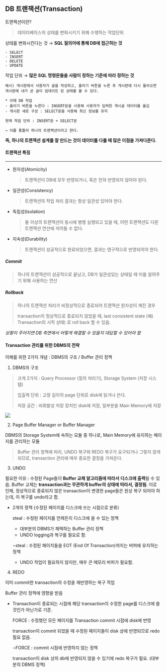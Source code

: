 ## DB 트랜잭션(Transaction)
트랜젝션이란?
> 데이터베이스의 상태를 변화시키기 위해 수행하는 작업단위

상태를 변화시킨다는 것 → **SQL 질의어에 통해 DB에 접근하는 것**
```
- SELECT
- INSERT
- DELETE
- UPDATE
```

작업 단위 → **많은 SQL 명령문들을 사람이 정하는 기준에 따라 정하는 것**
```
예시) 게시판에서 사용자가 글을 작성하고, 올리기 버튼을 누른 후 게시판에 다시 돌아오면 게시판에 내가 쓴 글이 업데이트 된 상태를 볼 수 있다.

* 이때 DB 작업
- 올리기 버튼을 누른다 : INSERT문을 사용해 사용자가 입력한 게시글 데이터를 옮김
- 게시판 새로 구성 : SELECT문을 사용해 최신 정보를 유지

현재 작업 단위 : INSERT문 + SELECT문

→ 이를 통틀어 하나의 트랜잭션이라고 한다.
```
**즉, 하나의 트랜잭션 설계를 잘 만드는 것이 데이터를 다룰 때 많은 이점을 가져다준다.**

#### 트랜잭션 특징

----------

-   원자성(Atomicity)
    
    > 트랜잭션이 DB에 모두 반영되거나, 혹은 전혀 반영되지 않아야 된다.
    
-   일관성(Consistency)
    
    > 트랜잭션의 작업 처리 결과는 항상 일관성 있어야 한다.
    
-   독립성(Isolation)
    
    > 둘 이상의 트랜잭션이 동시에 병행 실행되고 있을 때, 어떤 트랜잭션도 다른 트랜잭션 연산에 끼어들 수 없다.
    
-   지속성(Durability)
    
    > 트랜잭션이 성공적으로 완료되었으면, 결과는 영구적으로 반영되어야 한다.
    

##### [](https://github.com/gyoogle/tech-interview-for-developer/blob/master/Computer%20Science/Database/Transaction.md#commit)Commit

> 하나의 트랜잭션이 성공적으로 끝났고, DB가 일관성있는 상태일 때 이를 알려주기 위해 사용하는 연산

##### [](https://github.com/gyoogle/tech-interview-for-developer/blob/master/Computer%20Science/Database/Transaction.md#rollback)Rollback

> 하나의 트랜잭션 처리가 비정상적으로 종료되어 트랜잭션 원자성이 깨진 경우
> 
> transaction이 정상적으로 종료되지 않았을 때, last consistent state (예) Transaction의 시작 상태) 로 roll back 할 수 있음.

_상황이 주어지면 DB 측면에서 어떻게 해결할 수 있을지 대답할 수 있어야 함_

#### Transaction 관리를 위한 DBMS의 전략

이해를 위한 2가지 개념 : DBMS의 구조 / Buffer 관리 정책

1.  DBMS의 구조

> 크게 2가지 : Query Processor (질의 처리기), Storage System (저장 시스템)
> 
> 입출력 단위 : 고정 길이의 page 단위로 disk에 읽거나 쓴다.
> 
> 저장 공간 : 비휘발성 저장 장치인 disk에 저장, 일부분을 Main Memory에 저장

[![](https://camo.githubusercontent.com/8329e065e6eef3bd4f60636aa5ea60670cbf6ea4/68747470733a2f2f64322e6e617665722e636f6d2f636f6e74656e742f696d616765732f323031352f30362f68656c6c6f776f726c642d3430373530372d312e706e67)](https://camo.githubusercontent.com/8329e065e6eef3bd4f60636aa5ea60670cbf6ea4/68747470733a2f2f64322e6e617665722e636f6d2f636f6e74656e742f696d616765732f323031352f30362f68656c6c6f776f726c642d3430373530372d312e706e67)

2.  Page Buffer Manager or Buffer Manager

DBMS의 Storage System에 속하는 모듈 중 하나로, Main Memory에 유지하는 페이지를 관리하는 모듈

> Buffer 관리 정책에 따라, UNDO 복구와 REDO 복구가 요구되거나 그렇지 않게 되므로, transaction 관리에 매우 중요한 결정을 가져온다.

3.  UNDO

필요한 이유 : 수정된 Page들이 **Buffer 교체 알고리즘에 따라서 디스크에 출력**될 수 있음. Buffer 교체는  **transaction과는 무관하게 buffer의 상태에 따라서, 결정됨**. 이로 인해, 정상적으로 종료되지 않은 transaction이 변경한 page들은 원상 복구 되어야 하는데, 이 복구를 undo라고 함.

-   2개의 정책 (수정된 페이지를 디스크에 쓰는 시점으로 분류)
    
    steal : 수정된 페이지를 언제든지 디스크에 쓸 수 있는 정책
    
    -   대부분의 DBMS가 채택하는 Buffer 관리 정책
    -   UNDO logging과 복구를 필요로 함.
    
    ¬steal : 수정된 페이지들을 EOT (End Of Transaction)까지는 버퍼에 유지하는 정책
    
    -   UNDO 작업이 필요하지 않지만, 매우 큰 메모리 버퍼가 필요함.

4.  REDO

이미 commit한 transaction의 수정을 재반영하는 복구 작업

Buffer 관리 정책에 영향을 받음

-   Transaction이 종료되는 시점에 해당 transaction이 수정한 page를 디스크에 쓸 것인가 아닌가로 기준.
    
    FORCE : 수정했던 모든 페이지를 Transaction commit 시점에 disk에 반영
    
    transaction이 commit 되었을 때 수정된 페이지들이 disk 상에 반영되므로 redo 필요 없음.
    
    ¬FORCE : commit 시점에 반영하지 않는 정책
    
    transaction이 disk 상의 db에 반영되지 않을 수 있기에 redo 복구가 필요. (대부분의 DBMS 정책)